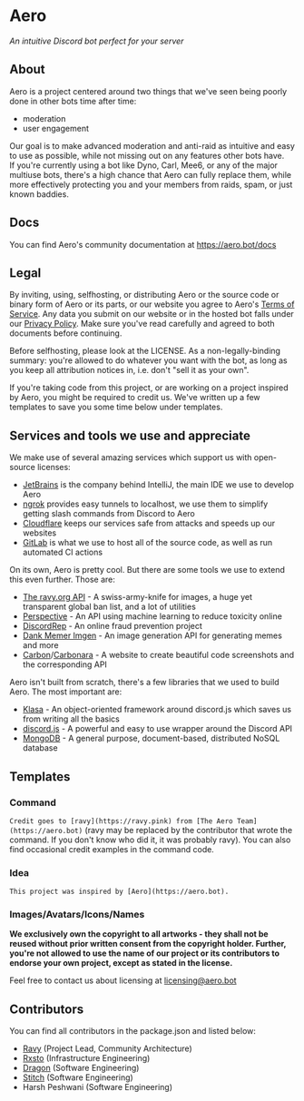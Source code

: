 # Aero

*An intuitive Discord bot perfect for your server*


## About

Aero is a project centered around two things that we've seen being poorly done in other bots time after time:
- moderation
- user engagement

Our goal is to make advanced moderation and anti-raid as intuitive and easy to use as possible, while not missing out on any features other bots have.  
If you're currently using a bot like Dyno, Carl, Mee6, or any of the major multiuse bots, there's a high chance that Aero can fully replace them, while more effectively protecting you and your members from raids, spam, or just known baddies.


## Docs

You can find Aero's community documentation at https://aero.bot/docs

## Legal

By inviting, using, selfhosting, or distributing Aero or the source code or binary form of Aero or its parts, or our website you agree to Aero's [Terms of Service](https://aero.bot/terms).
Any data you submit on our website or in the hosted bot falls under our [Privacy Policy](https://aero.bot/privacy/). Make sure you've read carefully and agreed to both documents before continuing.

Before selfhosting, please look at the LICENSE. As a non-legally-binding summary: you're allowed to do whatever you want with the bot, as long as you keep all attribution notices in, i.e. don't "sell it as your own".

If you're taking code from this project, or are working on a project inspired by Aero, you might be required to credit us. We've written up a few templates to save you some time below under templates.


## Services and tools we use and appreciate

We make use of several amazing services which support us with open-source licenses:
- [JetBrains](https://jetbrains.com/) is the company behind IntelliJ, the main IDE we use to develop Aero
- [ngrok](https://ngrok.com/) provides easy tunnels to localhost, we use them to simplify getting slash commands from Discord to Aero
- [Cloudflare](https://cloudflare.com/) keeps our services safe from attacks and speeds up our websites
- [GitLab](https://about.gitlab.com/) is what we use to host all of the source code, as well as run automated CI actions

On its own, Aero is pretty cool. But there are some tools we use to extend this even further. Those are:
- [The ravy.org API](https://ravy.org/api) - A swiss-army-knife for images, a huge yet transparent global ban list, and a lot of utilities
- [Perspective](https://www.perspectiveapi.com/) - An API using machine learning to reduce toxicity online
- [DiscordRep](https://discordrep.com) - An online fraud prevention project
- [Dank Memer Imgen](https://dankmemer.services/) - An image generation API for generating memes and more
- [Carbon](https://carbon.now.sh/)/[Carbonara](https://github.com/petersolopov/carbonara) - A website to create beautiful code screenshots and the corresponding API

Aero isn't built from scratch, there's a few libraries that we used to build Aero. The most important are:
- [Klasa](https://klasa.js.org) - An object-oriented framework around discord.js which saves us from writing all the basics
- [discord.js](https://discord.js.org) - A powerful and easy to use wrapper around the Discord API
- [MongoDB](https://www.mongodb.com/) - A general purpose, document-based, distributed NoSQL database


## Templates

### Command
`Credit goes to [ravy](https://ravy.pink) from [The Aero Team](https://aero.bot)` (ravy may be replaced by the contributor that wrote the command. If you don't know who did it, it was probably ravy). You can also find occasional credit examples in the command code.

### Idea
`This project was inspired by [Aero](https://aero.bot).`

### Images/Avatars/Icons/Names
**We exclusively own the copyright to all artworks - they shall not be reused without prior written consent from the copyright holder. Further, you're not allowed to use the name of our project or its contributors to endorse your own project, except as stated in the license.**

Feel free to contact us about licensing at licensing@aero.bot


## Contributors

You can find all contributors in the package.json and listed below:
- [Ravy](https://ravy.pink) (Project Lead, Community Architecture)
- [Rxsto](https://rxs.to) (Infrastructure Engineering)
- [Dragon](https://dragondev.party/) (Software Engineering)
- [Stitch](https://github.com/Soumil07/) (Software Engineering)
- Harsh Peshwani (Software Engineering)
